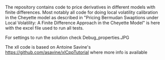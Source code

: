 The repository contains code to price derivatives in different models with finite differences.
Most notably all code for doing local volatility calibration in the Cheyette model as described in "Pricing Bermudan Swaptions under Local Volatility: A Finite Difference Approach in the Cheyette Model" is here with the excel file used to run all tests.

For settings to run the solution check Debug_properties.JPG

The xll code is based on Antoine Savine's https://github.com/asavine/xlCppTutorial where more info is available